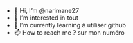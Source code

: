 - 👋 Hi, I’m @narimane27
- 👀 I’m interested in tout
- 🌱 I’m currently learning à utiliser github
- 📫 How to reach me ? sur mon numéro

<!---
narimane27/narimane27 is a ✨ special ✨ repository because its `README.md` (this file) appears on your GitHub profile.
You can click the Preview link to take a look at your changes.
--->
